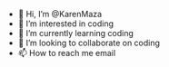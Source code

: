 - 👋 Hi, I’m @KarenMaza
- 👀 I’m interested in coding
- 🌱 I’m currently learning coding
- 💞️ I’m looking to collaborate on coding
- 📫 How to reach me email

<!---
KarenMaza/KarenMaza is a ✨ special ✨ repository because its `README.md` (this file) appears on your GitHub profile.
You can click the Preview link to take a look at your changes.
--->
